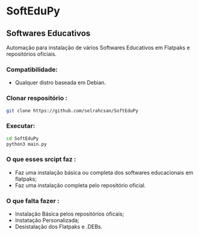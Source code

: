 # SoftEduPy
## Softwares Educativos
Automação para instalação de vários Softwares Educativos em Flatpaks e repositórios oficiais.

### Compatibilidade:
* Qualquer distro baseada em Debian.
### Clonar respositório :
```bash
git clone https://github.com/selrahcsan/SoftEduPy 
```
### Executar:
```bash
cd SoftEduPy
python3 main.py   
```
### O que esses srcipt faz :
* Faz uma instalação básica ou completa dos softwares educacionais em flatpaks;
* Faz uma instalação completa pelo repositório oficial.
### O que falta fazer :
* Instalação Básica pelos repositórios oficais;
* Instatação Personalizada;
* Desistalação dos Flatpaks e .DEBs.



